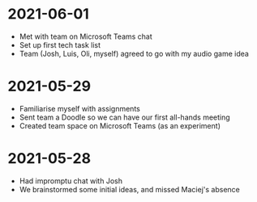 
# 2021-06-01

- Met with team on Microsoft Teams chat
- Set up first tech task list
- Team (Josh, Luis, Oli, myself) agreed to go with my audio game idea

# 2021-05-29

- Familiarise myself with assignments
- Sent team a Doodle so we can have our first all-hands meeting
- Created team space on Microsoft Teams (as an experiment)

# 2021-05-28

- Had impromptu chat with Josh
- We brainstormed some initial ideas, and missed Maciej's absence
